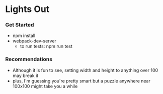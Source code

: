 # Lights Out
### Get Started
  - npm install
  - webpack-dev-server
	- to run tests: npm run test
### Recommendations
  - Although it is fun to see, setting width and height to anything over 100 may break it
  - plus, I'm guessing you're pretty smart but a puzzle anywhere near 100x100 might take you a while
